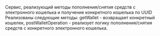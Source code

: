 Сервис, реализующий методы пополнения/снятия средств с электронного кошелька и получение конкретного кошелька по UUID
Реализованы следующие методы: getWallet - возвращает конкретный кошелек, postWalletOperation - реализует логику пополнения/снятия средств с конкретного электронного кошелька.
